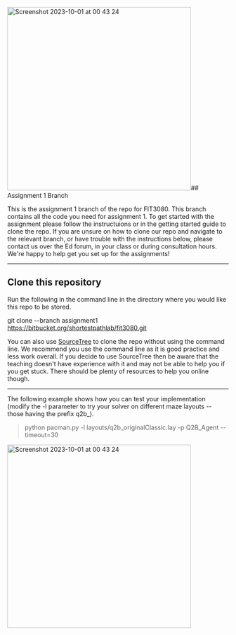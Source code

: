 <img width="418" alt="Screenshot 2023-10-01 at 00 43 24" src="https://github.com/Zafri7/Artificial-Intelligence/assets/103505826/6de45bfd-3365-4a41-8e00-abc1c112f409">## Assignment 1 Branch

This is the assignment 1 branch of the repo for FIT3080. This branch contains all the code you need for assignment 1. To get started with the assignment please follow the instructuions or in the getting started guide to clone the repo. 
If you are unsure on how to clone our repo and navigate to the relevant branch, or have trouble with the instructions below, please contact us over the Ed forum, in your class or during consultation hours. We're happy to help get you set up for the assignments!

---

## Clone this repository

Run the following in the command line in the directory where you would like this repo to be stored.

git clone --branch assignment1 https://bitbucket.org/shortestpathlab/fit3080.git

You can also use [SourceTree](https://www.sourcetreeapp.com/) to clone the repo without using the command line. We recommend you use the command line as it is good practice and less work overall. 
If you decide to use SourceTree then be aware that the teaching doesn't have experience with it and may not be able to help you if you get stuck. There should be plenty of resources to help you online though.    

---

The following example shows how you can test your implementation (modify the -l
parameter to try your solver on different maze layouts -- those having the prefix q2b_).

> python pacman.py -l layouts/q2b_originalClassic.lay -p Q2B_Agent --timeout=30

<img width="418" alt="Screenshot 2023-10-01 at 00 43 24" src="https://github.com/Zafri7/Artificial-Intelligence/assets/103505826/e57f6ff3-16b6-42b7-b7c7-c958ea8341cd">
